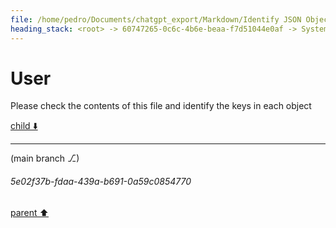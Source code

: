 ```yaml
---
file: /home/pedro/Documents/chatgpt_export/Markdown/Identify JSON Object Keys.md
heading_stack: <root> -> 60747265-0c6c-4b6e-beaa-f7d51044e0af -> System -> 63001cc6-1d28-4fbb-a549-efc65281f584 -> System -> aaa2e9e0-e9cb-4e2c-b570-b8aa9620d0d8 -> User
---
```

# User

Please check the contents of this file and identify the keys in each object

[child ⬇️](#5e02f37b-fdaa-439a-b691-0a59c0854770)

---

(main branch ⎇)
###### 5e02f37b-fdaa-439a-b691-0a59c0854770
[parent ⬆️](#aaa2e9e0-e9cb-4e2c-b570-b8aa9620d0d8)
